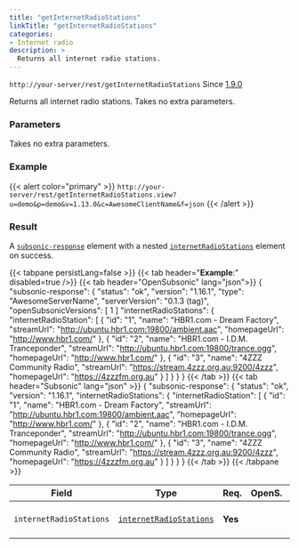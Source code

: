```yaml
---
title: "getInternetRadioStations"
linkTitle: "getInternetRadioStations"
categories:
- Internet radio
description: >
  Returns all internet radio stations.
---
```


`http://your-server/rest/getInternetRadioStations` Since [1.9.0](../../subsonic-versions)

Returns all internet radio stations. Takes no extra parameters.

### Parameters

Takes no extra parameters.

### Example

{{< alert color="primary" >}} `http://your-server/rest/getInternetRadioStations.view?u=demo&p=demo&v=1.13.0&c=AwesomeClientName&f=json` {{< /alert >}}

### Result

A [`subsonic-response`](../../responses/subsonic-response) element with a nested [`internetRadioStations`](../../responses/internetradiostations) element on success.

{{< tabpane persistLang=false >}}
{{< tab header="**Example**:" disabled=true />}}
{{< tab header="OpenSubsonic" lang="json">}}
{
  "subsonic-response": {
    "status": "ok",
    "version": "1.16.1",
    "type": "AwesomeServerName",
    "serverVersion": "0.1.3 (tag)",
    "openSubsonicVersions": [
      1
    ]
    "internetRadioStations": {
      "internetRadioStation": [
        {
          "id": "1",
          "name": "HBR1.com - Dream Factory",
          "streamUrl": "http://ubuntu.hbr1.com:19800/ambient.aac",
          "homepageUrl": "http://www.hbr1.com/"
        },
        {
          "id": "2",
          "name": "HBR1.com - I.D.M. Tranceponder",
          "streamUrl": "http://ubuntu.hbr1.com:19800/trance.ogg",
          "homepageUrl": "http://www.hbr1.com/"
        },
        {
          "id": "3",
          "name": "4ZZZ Community Radio",
          "streamUrl": "https://stream.4zzz.org.au:9200/4zzz",
          "homepageUrl": "https://4zzzfm.org.au"
        }
      ]
    }
  }
}
{{< /tab >}}
{{< tab header="Subsonic" lang="json" >}}
{
  "subsonic-response": {
    "status": "ok",
    "version": "1.16.1",
    "internetRadioStations": {
      "internetRadioStation": [
        {
          "id": "1",
          "name": "HBR1.com - Dream Factory",
          "streamUrl": "http://ubuntu.hbr1.com:19800/ambient.aac",
          "homepageUrl": "http://www.hbr1.com/"
        },
        {
          "id": "2",
          "name": "HBR1.com - I.D.M. Tranceponder",
          "streamUrl": "http://ubuntu.hbr1.com:19800/trance.ogg",
          "homepageUrl": "http://www.hbr1.com/"
        },
        {
          "id": "3",
          "name": "4ZZZ Community Radio",
          "streamUrl": "https://stream.4zzz.org.au:9200/4zzz",
          "homepageUrl": "https://4zzzfm.org.au"
        }
      ]
    }
  }
}
{{< /tab >}}
{{< /tabpane >}}

| Field |  Type | Req. | OpenS. | Details |
| --- | --- | --- | --- | --- |
| `internetRadioStations` | [`internetRadioStations`](../../responses/internetradiostations) | **Yes** |   | The radio stations|
